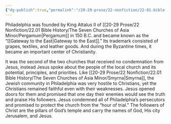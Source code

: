 ```yaml
---
{"dg-publish":true,"permalink":"/20-29-prose/22-nonfiction/22-01-bible-history/the-seven-churches-of-asia-minor/philadelphia/","created":"2023-10-21"}
---
```


Philadelphia was founded by King Attalus II of [[20-29 Prose/22 Nonfiction/22.01 Bible History/The Seven Churches of Asia Minor/Pergamum\|Pergamum]] in 150 B.C. and became known as the “[[Gateway to the East\|Gateway to the East]].” Its trademark consisted of grapes, textiles, and leather goods. And during the Byzantine times, it became an important center of Christianity.

It was the second of the two churches that received no condemnation from Jesus, instead Jesus spoke about the people of the local church and its potential, principles, and priorities. Like [[20-29 Prose/22 Nonfiction/22.01 Bible History/The Seven Churches of Asia Minor/Smyrna\|Smyrna]], the Jewish community in Philadelphia was very hostile to Christians, yet the Christians remained faithful even with their weaknesses. Jesus opened doors for them and promised that one day their enemies would see the truth and praise His followers. Jesus condemned all of Philadelphia’s persecutors and promised to protect the church from the “hour of trial.” The followers of Christ are the pillars of God’s temple and carry the names of God, His city Jerusalem, and Jesus.
